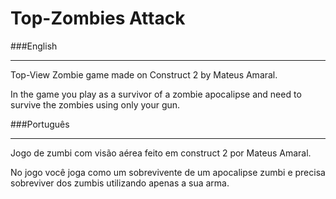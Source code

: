 # Top-Zombies Attack

###English
___
Top-View Zombie game made on Construct 2 by Mateus Amaral.

In the game you play as a survivor of a zombie apocalipse and need to survive the zombies using only your gun.

###Português
___
Jogo de zumbi com visão aérea feito em construct 2 por Mateus Amaral.

No jogo você joga como um sobrevivente de um apocalipse zumbi e precisa sobreviver dos zumbis utilizando apenas a sua arma.
